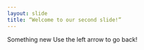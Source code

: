 ```yaml
---
layout: slide
title: “Welcome to our second slide!”
---
```

Something new
Use the left arrow to go back!
